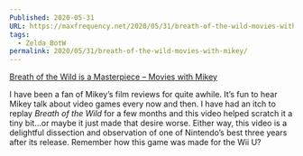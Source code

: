 ```yaml
---
Published: 2020-05-31
URL: https://maxfrequency.net/2020/05/31/breath-of-the-wild-movies-with-mikey/
tags:
  - Zelda_BotW
permalink: 2020/05/31/breath-of-the-wild-movies-with-mikey/
---
```

[Breath of the Wild is a Masterpiece – Movies with Mikey](https://www.youtube.com/watch?v=suiVi4kjvbI&t=1553s)

I have been a fan of Mikey’s film reviews for quite awhile. It’s fun to hear Mikey talk about video games every now and then. I have had an itch to replay *Breath of the Wild* for a few months and this video helped scratch it a tiny bit…or maybe it just made that desire worse. Either way, this video is a delightful dissection and observation of one of Nintendo’s best three years after its release. Remember how this game was made for the Wii U?